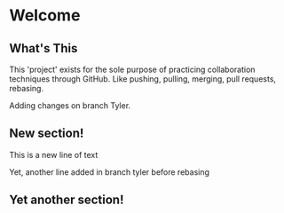 # Welcome

## What's This

This 'project' exists for the sole purpose of practicing collaboration techniques through GitHub. Like pushing, pulling, merging, pull requests, rebasing. 

Adding changes on branch Tyler.

## New section!
This is a new line of text

Yet, another line added in branch tyler before rebasing

## Yet another section!

